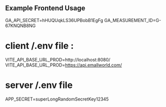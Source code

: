 ## Example Frontend Usage

GA_API_SECRET=hHUQUqkLS36UPBobB1EgFg
GA_MEASUREMENT_ID=G-67KNQNB8NG

# client /.env file :

VITE_API_BASE_URL_PROD=http://localhost:8080/
VITE_API_BASE_URL_PROD=https://api.emallworld.com/



# server /.env file 
APP_SECRET=superLongRandomSecretKey12345

